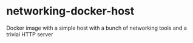 # networking-docker-host
Docker image with a simple host with a bunch of networking tools and a trivial HTTP server
